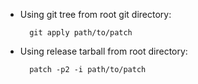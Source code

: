 * Using git tree from root git directory:

        git apply path/to/patch

* Using release tarball from root directory:

        patch -p2 -i path/to/patch
